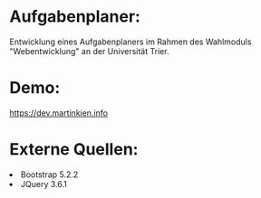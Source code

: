 # Aufgabenplaner:
Entwicklung eines Aufgabenplaners im Rahmen des Wahlmoduls "Webentwicklung"
an der Universität Trier.

# Demo:
https://dev.martinkien.info

# Externe Quellen:
<li>Bootstrap 5.2.2</li>
<li>JQuery 3.6.1</li>